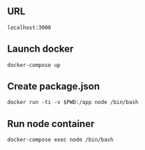## URL
```
localhost:3000
```

## Launch docker
```
docker-compose up
```

## Create package.json
```
docker run -ti -v $PWD:/app node /bin/bash
```

## Run node container
```
docker-compose exec node /bin/bash
```
